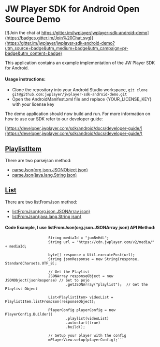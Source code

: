 # JW Player SDK for Android Open Source Demo


[![Join the chat at https://gitter.im/jwplayer/jwplayer-sdk-android-demo](https://badges.gitter.im/Join%20Chat.svg)](https://gitter.im/jwplayer/jwplayer-sdk-android-demo?utm_source=badge&utm_medium=badge&utm_campaign=pr-badge&utm_content=badge)

This application contains an example implementation of the JW Player SDK for Android.

#### Usage instructions:

-	Clone the repository into your Android Studio workspace, `git clone git@github.com:jwplayer/jwplayer-sdk-android-demo.git`
-	Open the AndroidManifest.xml file and replace {YOUR_LICENSE_KEY} with your license key

The demo application should now build and run. For more information on how to use our SDK refer to our developer guide:

[https://developer.jwplayer.com/sdk/android/docs/developer-guide/](https://developer.jwplayer.com/sdk/android/docs/developer-guide/)


## [PlaylistItem](https://developer.jwplayer.com/sdk/android/reference/com/longtailvideo/jwplayer/media/playlists/PlaylistItem.html)

There are two parsejson method:

- [parseJson(org.json.JSONObject json)](https://developer.jwplayer.com/sdk/android/reference/com/longtailvideo/jwplayer/media/playlists/PlaylistItem.html#parseJson-org.json.JSONObject-)
- [parseJson(java.lang.String json)](https://developer.jwplayer.com/sdk/android/reference/com/longtailvideo/jwplayer/media/playlists/PlaylistItem.html#parseJson-java.lang.String-)


## [List<PlaylistItem>]()

There are two listFromJson method:

- [listFromJson(org.json.JSONArray json)](https://developer.jwplayer.com/sdk/android/reference/com/longtailvideo/jwplayer/media/playlists/PlaylistItem.html#listFromJson-org.json.JSONArray-)
- [listFromJson(java.lang.String json)](https://developer.jwplayer.com/sdk/android/reference/com/longtailvideo/jwplayer/media/playlists/PlaylistItem.html#listFromJson-java.lang.String-)

#### Code Example, I use listFromJson(org.json.JSONArray json) API Method: 
```                   
                    String mediaId = "jumBvHdL";
                    String url = "https://cdn.jwplayer.com/v2/media/" + mediaId;
                    
                    byte[] response = Util.executePost(url);
                    String jsonResponse = new String(response, StandardCharsets.UTF_8);

                    // Get the Playlist
                    JSONArray responseObject = new JSONObject(jsonResponse) // Set to pojo
                            .getJSONArray("playlist");  // Get the Playlist Object

                    List<PlaylistItem> videoList = PlaylistItem.listFromJson(responseObject);

                    PlayerConfig playerConfig = new PlayerConfig.Builder()
                            .playlist(videoList)
                            .autostart(true)
                            .build();

                    // Setup your player with the config
                    mPlayerView.setup(playerConfig);```
